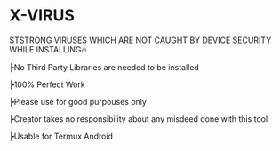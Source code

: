 # X-VIRUS
STSTRONG VIRUSES WHICH ARE NOT CAUGHT BY DEVICE SECURITY WHILE INSTALLING🔥


┣No Third Party Libraries are needed to be installed

┣100% Perfect Work

┣Please use for good purpouses only

┣Creator takes no responsibility about any misdeed done with this tool

┣Usable for Termux Android
